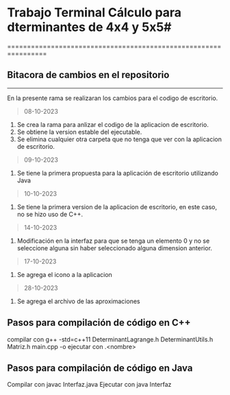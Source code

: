 # Trabajo Terminal Cálculo para dterminantes de 4x4 y 5x5#
================================================================
## Bitacora de cambios en el repositorio
----------------------------------------------------------------
En la presente rama se realizaran los cambios para el codigo de escritorio.

>08-10-2023
1. Se crea la rama para anlizar el codigo de la aplicacion de escritorio.
2. Se obtiene la version estable del ejecutable.
3. Se elimina cualquier otra carpeta que no tenga que ver con la aplicacion de escritorio.

>09-10-2023
1. Se tiene la primera propuesta para la aplicación de escritorio utilizando Java

>10-10-2023
1. Se tiene la primera version de la aplicacion de escritorio, en este caso, no se hizo uso de C++.

>14-10-2023
1. Modificación en la interfaz para que se tenga un elemento 0 y no se seleccione alguna sin haber seleccionado alguna dimension anterior.

>17-10-2023
1. Se agrega el icono a la aplicacion

>28-10-2023
1. Se agrega el archivo de las aproximaciones

## Pasos para compilación de código en C++
compilar con g++ -std=c++11 DeterminantLagrange.h DeterminantUtils.h Matriz.h main.cpp -o <nombre>
ejecutar con .\<nombre> <n>

## Pasos para compilación de código en Java
Compilar con javac Interfaz.java
Ejecutar con java Interfaz